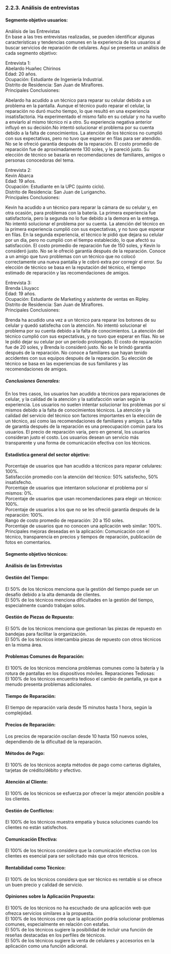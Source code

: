 ### 2.2.3. Análisis de entrevistas

#### Segmento objetivo usuarios:  

Análisis de las Entrevistas  
En base a las tres entrevistas realizadas, se pueden identificar algunas características y tendencias comunes en la experiencia de los usuarios al buscar servicios de reparación de celulares. Aquí se presenta un análisis de cada segmento objetivo:

Entrevista 1:   
Abelardo Huañec Chirinos   
Edad: 20 años.  
Ocupación: Estudiante de Ingeniería Industrial.  
Distrito de Residencia: San Juan de Miraflores.  
Principales Conclusiones:  

Abelardo ha acudido a un técnico para reparar su celular debido a un problema en la pantalla.  Aunque el técnico pudo reparar el celular, la reparación no duró mucho tiempo, lo que resultó en una experiencia insatisfactoria.  Ha experimentado el mismo fallo en su celular y no ha vuelto a enviarlo al mismo técnico ni a otro.  Su experiencia negativa anterior influyó en su decisión.No intentó solucionar el problema por su cuenta debido a la falta de conocimientos.  La atención de los técnicos no cumplió con sus expectativas, pero no tuvo que esperar en filas para ser atendido.  No se le ofreció garantía después de la reparación.  El costo promedio de reparación fue de aproximadamente 130 soles, y le pareció justo.  Su elección de técnico se basaría en recomendaciones de familiares, amigos o personas conocedoras del tema.  

Entrevista 2:  
Kevin Abarca  
Edad: 19 años.  
Ocupación: Estudiante en la UPC (quinto ciclo).  
Distrito de Residencia: San Juan de Lurigancho.  
Principales Conclusiones:  

Kevin ha acudido a un técnico para reparar la cámara de su celular y, en otra ocasión, para problemas con la batería. La primera experiencia fue satisfactoria, pero la segunda no lo fue debido a la demora en la entrega.  No intentó solucionar el problema por su cuenta.  La atención del técnico en la primera experiencia cumplió con sus expectativas, y no tuvo que esperar en filas.  En la segunda experiencia, el técnico le pidió que dejara su celular por un día, pero no cumplió con el tiempo establecido, lo que afectó su satisfacción.  El costo promedio de reparación fue de 150 soles, y Kevin lo consideró justo.  No se le ofreció garantía después de la reparación.  Conoce a un amigo que tuvo problemas con un técnico que no colocó correctamente una nueva pantalla y le cobró extra por corregir el error.  Su elección de técnico se basa en la reputación del técnico, el tiempo estimado de reparación y las recomendaciones de amigos.

Entrevista 3:   
Brenda Lliuyacc  
Edad: 19 años.  
Ocupación: Estudiante de Marketing y asistente de ventas en Ripley.  
Distrito de Residencia: San Juan de Miraflores.  
Principales Conclusiones:

Brenda ha acudido una vez a un técnico para reparar los botones de su celular y quedó satisfecha con la atención.  No intentó solucionar el problema por su cuenta debido a la falta de conocimientos.  La atención del técnico cumplió con sus expectativas, y no tuvo que esperar en filas.  No se le pidió dejar su celular por un período prolongado.  El costo de reparación fue de 20 soles, y Brenda lo consideró justo.  No se le brindó garantía después de la reparación.  No conoce a familiares que hayan tenido accidentes con sus equipos después de la reparación.  Su elección de técnico se basa en las experiencias de sus familiares y las recomendaciones de amigos.

##### Conclusiones Generales:  
En los tres casos, los usuarios han acudido a técnicos para reparaciones de celular, y la calidad de la atención y la satisfacción varían según la experiencia.  Los usuarios no suelen intentar solucionar los problemas por sí mismos debido a la falta de conocimientos técnicos.  La atención y la calidad del servicio del técnico son factores importantes en la elección de un técnico, así como las recomendaciones de familiares y amigos.  La falta de garantía después de la reparación es una preocupación común para los usuarios.  El precio de reparación varía, pero en general, los usuarios consideran justo el costo.  Los usuarios desean un servicio más transparente y una forma de comunicación efectiva con los técnicos.

#### Estadística general del sector objetivo:  
Porcentaje de usuarios que han acudido a técnicos para reparar celulares: 100%.  
Satisfacción promedio con la atención del técnico: 50% satisfecho, 50% insatisfecho.  
Porcentaje de usuarios que intentaron solucionar el problema por sí mismos: 0%.  
Porcentaje de usuarios que usan recomendaciones para elegir un técnico: 100%.  
Porcentaje de usuarios a los que no se les ofreció garantía después de la reparación: 100%.  
Rango de costo promedio de reparación: 20 a 150 soles.  
Porcentaje de usuarios que no conocen una aplicación web similar: 100%.  
Principales mejoras deseadas en la aplicación: Comunicación con el técnico, transparencia en precios y tiempos de reparación, publicación de fotos en comentarios.  


#### Segmento objetivo técnicos:

#### Análisis de las Entrevistas  

#### Gestión del Tiempo:  
El 50% de los técnicos menciona que la gestión del tiempo puede ser un desafío debido a la alta demanda de clientes.  
El 50% de los técnicos menciona dificultades en la gestión del tiempo, especialmente cuando trabajan solos.

#### Gestión de Piezas de Repuesto:  
El 50% de los técnicos menciona que gestionan las piezas de repuesto en bandejas para facilitar la organización.  
El 50% de los técnicos intercambia piezas de repuesto con otros técnicos en la misma área.

#### Problemas Comunes de Reparación:  
El 100% de los técnicos menciona problemas comunes como la batería y la rotura de pantallas en los dispositivos móviles.
Reparaciones Tediosas:  
El 100% de los técnicos encuentra tedioso el cambio de pantalla, ya que a menudo presenta problemas adicionales.

#### Tiempo de Reparación:  
El tiempo de reparación varía desde 15 minutos hasta 1 hora, según la complejidad.

#### Precios de Reparación:  
Los precios de reparación oscilan desde 10 hasta 150 nuevos soles, dependiendo de la dificultad de la reparación.

#### Métodos de Pago:  
El 100% de los técnicos acepta métodos de pago como carteras digitales, tarjetas de crédito/débito y efectivo.

#### Atención al Cliente:  
El 100% de los técnicos se esfuerza por ofrecer la mejor atención posible a los clientes.

#### Gestión de Conflictos:  
El 100% de los técnicos muestra empatía y busca soluciones cuando los clientes no están satisfechos.


#### Comunicación Efectiva:  
El 100% de los técnicos considera que la comunicación efectiva con los clientes es esencial para ser solicitado más que otros técnicos.

#### Rentabilidad como Técnico:  
El 100% de los técnicos considera que ser técnico es rentable si se ofrece un buen precio y calidad de servicio.

#### Opiniones sobre la Aplicación Propuesta:  
El 100% de los técnicos no ha escuchado de una aplicación web que ofrezca servicios similares a la propuesta.  
El 100% de los técnicos cree que la aplicación podría solucionar problemas comunes, especialmente en relación con estafas.  
El 50% de los técnicos sugiere la posibilidad de incluir una función de reseñas destacadas en los perfiles de técnicos.  
El 50% de los técnicos sugiere la venta de celulares y accesorios en la aplicación como una función adicional.
